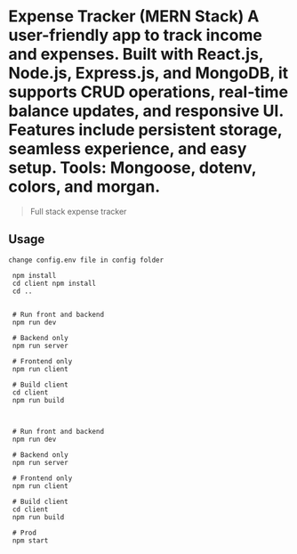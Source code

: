 # Expense Tracker (MERN Stack) A user-friendly app to track income and expenses. Built with React.js, Node.js, Express.js, and MongoDB, it supports CRUD operations, real-time balance updates, and responsive UI. Features include persistent storage, seamless experience, and easy setup. Tools: Mongoose, dotenv, colors, and morgan.

> Full stack expense tracker

## Usage

```
change config.env file in config folder
```

```
 npm install
 cd client npm install
 cd ..


 # Run front and backend
 npm run dev

 # Backend only
 npm run server

 # Frontend only
 npm run client

 # Build client
 cd client
 npm run build



 # Run front and backend
 npm run dev

 # Backend only
 npm run server

 # Frontend only
 npm run client

 # Build client
 cd client
 npm run build

 # Prod
 npm start
```
